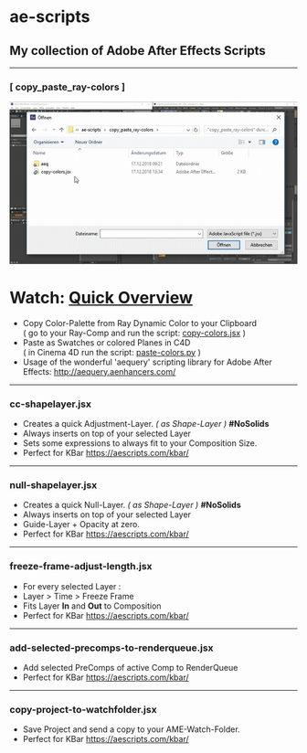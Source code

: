 # ae-scripts
## My collection of Adobe After Effects Scripts
---
### [ copy_paste_ray-colors ]
![<Copy-Paste-RayColors.webm>](./copy_paste_ray-colors/img/Copy-Paste-RayColors.gif)
# Watch: [Quick Overview](https://raw.githubusercontent.com/lasselauch/ae-scripts/master/copy_paste_ray-colors/img/Copy-Paste-RayColors.webm)
+ Copy Color-Palette from Ray Dynamic Color to your Clipboard<br>
( go to your Ray-Comp and run the script: [copy-colors.jsx](./copy_paste_ray-colors/copy-colors.jsx) )
+ Paste as Swatches or colored Planes in C4D<br>
( in Cinema 4D run the script: [paste-colors.py](./copy_paste_ray-colors/paste-colors.py) )
+ Usage of the wonderful 'aequery' scripting library for Adobe After Effects: http://aequery.aenhancers.com/

---
### cc-shapelayer.jsx
+ Creates a quick Adjustment-Layer. _( as Shape-Layer )_ <b>#NoSolids</b></br>
+ Always inserts on top of your selected Layer
+ Sets some expressions to always fit to your Composition Size.</br>
+ Perfect for KBar https://aescripts.com/kbar/

---
### null-shapelayer.jsx
+ Creates a quick Null-Layer. _( as Shape-Layer )_ <b>#NoSolids</b></br>
+ Always inserts on top of your selected Layer
+ Guide-Layer + Opacity at zero.</br>
+ Perfect for KBar https://aescripts.com/kbar/

---
### freeze-frame-adjust-length.jsx
+ For every selected Layer :
+ Layer > Time > Freeze Frame
+ Fits Layer <b>In</b> and <b>Out</b> to Composition
+ Perfect for KBar https://aescripts.com/kbar/

---

### add-selected-precomps-to-renderqueue.jsx
+ Add selected PreComps of active Comp to RenderQueue
+ Perfect for KBar https://aescripts.com/kbar/

---

### copy-project-to-watchfolder.jsx
+ Save Project and send a copy to your AME-Watch-Folder.
+ Perfect for KBar https://aescripts.com/kbar/
